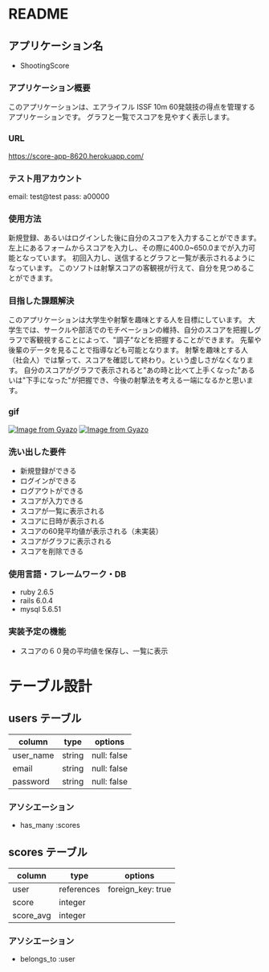 # README

## アプリケーション名
- ShootingScore

### アプリケーション概要
このアプリケーションは、エアライフル ISSF 10m 60発競技の得点を管理するアプリケーションです。
グラフと一覧でスコアを見やすく表示します。

### URL
https://score-app-8620.herokuapp.com/

### テスト用アカウント
email: test@test
pass: a00000

### 使用方法
新規登録、あるいはログインした後に自分のスコアを入力することができます。
左上にあるフォームからスコアを入力し、その際に400.0~650.0までが入力可能となっています。
初回入力し、送信するとグラフと一覧が表示されるようになっています。
このソフトは射撃スコアの客観視が行えて、自分を見つめることができます。

### 目指した課題解決
このアプリケーションは大学生や射撃を趣味とする人を目標にしています。
大学生では、サークルや部活でのモチベーションの維持、自分のスコアを把握しグラフで客観視することによって、"調子"などを把握することができます。
先輩や後輩のデータを見ることで指導なども可能となります。
射撃を趣味とする人（社会人）では撃って、スコアを確認して終わり。という虚しさがなくなります。
自分のスコアがグラフで表示されると"あの時と比べて上手くなった"あるいは"下手になった"が把握でき、今後の射撃法を考える一端になるかと思います。

### gif
[![Image from Gyazo](https://i.gyazo.com/08677fbbb945f843385c42f89ee704e8.gif)](https://gyazo.com/08677fbbb945f843385c42f89ee704e8)
[![Image from Gyazo](https://i.gyazo.com/616ad97378ce55ea51d7ea29f68b5c62.gif)](https://gyazo.com/616ad97378ce55ea51d7ea29f68b5c62)

 
 ### 洗い出した要件
 - 新規登録ができる
 - ログインができる
 - ログアウトができる
 - スコアが入力できる
 - スコアが一覧に表示される
 - スコアに日時が表示される
 - スコアの60発平均値が表示される（未実装）
 - スコアがグラフに表示される
 - スコアを削除できる

### 使用言語・フレームワーク・DB
- ruby 2.6.5
- rails 6.0.4
- mysql 5.6.51

###  実装予定の機能
- スコアの６０発の平均値を保存し、一覧に表示

# テーブル設計

## users テーブル

|column|type|options|
|-|-|-|
|user_name|string|null: false|
|email|string|null: false|
|password|string|null: false|

### アソシエーション

- has_many :scores


## scores テーブル

|column|type|options|
|-|-|-|
|user|references|foreign_key: true|
|score|integer||
|score_avg|integer||

### アソシエーション
- belongs_to :user
